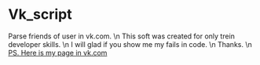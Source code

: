 # Vk_script
Parse friends of user in vk.com. \n
This soft was created for only trein developer skills. \n
I will glad if you show me my fails in code. \n
Thanks. \n
[PS. Here is my page in vk.com](https://vk.com/shzfrnia)
